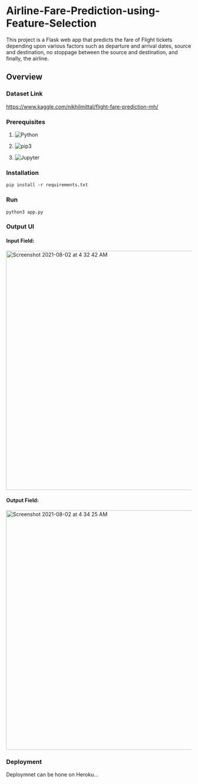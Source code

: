# Airline-Fare-Prediction-using-Feature-Selection

This project is a Flask web app that predicts the fare of Flight tickets depending upon various factors such as departure and arrival dates, source and destination, no stoppage between the source and destination, and finally, the airline.

## Overview



### Dataset Link

https://www.kaggle.com/nikhilmittal/flight-fare-prediction-mh/

### Prerequisites 
1. ![Python](https://img.shields.io/badge/python-v3.6+-blue.svg) 

2. ![pip3](https://img.shields.io/badge/pip-v21.0+-blue.svg)

3. ![Jupyter](https://img.shields.io/badge/Made%20with-Jupyter-orange?style=for-the-badge&logo=Jupyter)



### Installation

```
pip install -r requirements.txt
```

### Run
```
python3 app.py
```

### Output UI

#### Input Field:
<img width="650" alt="Screenshot 2021-08-02 at 4 32 42 AM" src="https://user-images.githubusercontent.com/46817661/130082275-bd099f54-26fa-4063-8b5c-fb68c04cf2bd.png">

#### Output Field:
<img width="650" alt="Screenshot 2021-08-02 at 4 34 25 AM" src="https://user-images.githubusercontent.com/46817661/130082329-9967e8f0-4531-4e56-838e-4acc68609ae1.png">

### Deployment

Deploymnet can be hone on Heroku...

